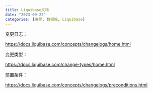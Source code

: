 ```yaml
---
title: Liquibase文档
date: "2023-09-22"
categories: [编程, 数据库, Liquibase]
---
```



变更日志：

https://docs.liquibase.com/concepts/changelogs/home.html

变更类型：

https://docs.liquibase.com/change-types/home.html

前置条件：

https://docs.liquibase.com/concepts/changelogs/preconditions.html
